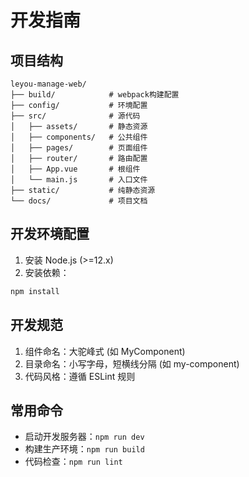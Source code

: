 # 开发指南

## 项目结构

```
leyou-manage-web/
├── build/            # webpack构建配置
├── config/           # 环境配置
├── src/              # 源代码
│   ├── assets/       # 静态资源
│   ├── components/   # 公共组件
│   ├── pages/        # 页面组件
│   ├── router/       # 路由配置
│   ├── App.vue       # 根组件
│   └── main.js       # 入口文件
├── static/           # 纯静态资源
└── docs/             # 项目文档
```

## 开发环境配置

1. 安装 Node.js (>=12.x)
2. 安装依赖：

```bash
npm install
```

## 开发规范

1. 组件命名：大驼峰式 (如 MyComponent)
2. 目录命名：小写字母，短横线分隔 (如 my-component)
3. 代码风格：遵循 ESLint 规则

## 常用命令

- 启动开发服务器：`npm run dev`
- 构建生产环境：`npm run build`
- 代码检查：`npm run lint`
